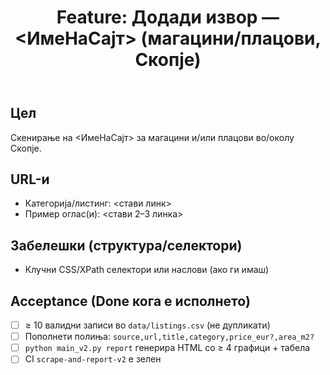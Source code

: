 ﻿---
name: "Feature: Нов извор (магацини/плацови)"
about: Додавање нов сајт/категорија за Скопје
title: "Feature: Додади извор — <ИмеНаСајт> (магацини/плацови, Скопје)"
labels: ["feature","source"]
assignees: []
---

## Цел
Скенирање на <ИмеНаСајт> за магацини и/или плацови во/околу Скопје.

## URL-и
- Категорија/листинг: <стави линк>
- Пример оглас(и): <стави 2–3 линка>

## Забелешки (структура/селектори)
- Клучни CSS/XPath селектори или наслови (ако ги имаш)

## Acceptance (Done кога е исполнето)
- [ ] ≥ 10 валидни записи во `data/listings.csv` (не дупликати)
- [ ] Пополнети полиња: `source,url,title,category,price_eur?,area_m2?`
- [ ] `python main_v2.py report` генерира HTML со ≥ 4 графици + табела
- [ ] CI `scrape-and-report-v2` е зелен
